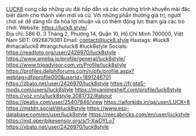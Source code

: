 [LUCK8](https://luck8.style/) cung cấp những ưu đãi hấp dẫn và các chương trình khuyến mãi đặc biệt dành cho thành viên mới và cũ. Với những phần thưởng giá trị, người chơi sẽ dễ dàng tối đa hóa lợi nhuận và có thêm động lực tham gia các trò chơi.
Website: https://luck8.style/  
Địa chỉ: 586 Đ. 3 Tháng 2, Phường 14, Quận 10, Hồ Chí Minh 700000, Việt Nam
SĐT: 0926879381
Email: contact@luck8.style
Hastags: #luck8 #nhacailuck8 #trangchuluck8 #luck8style
Socials: 
https://readtoto.org/user/2426970/luck8style
https://www.ameba.jp/profile/general/luck8style/
https://www.tripadvisor.com.vn/Profile/luck8style
https://profiles.delphiforums.com/n/pfx/profile.aspx?webtag=dfpprofile000&userId=1891246701
https://zbato.net/user/2426970/luck8style
https://fr.gta5-mods.com/users/luck8style
https://myanimeshelf.com/profile/luck8style
https://voz.vn/u/luck8style.2081732/#about
https://peatix.com/user/25407846/view
https://aiforkids.in/qa/user/LUCK+8
https://mstdn.social/@luck8style
https://www.eso-database.com/en/user/luck8style
https://mecabricks.com/en/user/luckstyle
https://md.openbikesensor.org/s/1-XwDYLo7
https://xbato.net/user/2426970/luck8style

